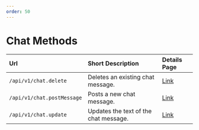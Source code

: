 ```yaml
---
order: 50
---
```


# Chat Methods
| Url | Short Description | Details Page |
| :--- | :--- | :--- |
| `/api/v1/chat.delete` | Deletes an existing chat message. | [Link](delete.md) |
| `/api/v1/chat.postMessage` | Posts a new chat message. | [Link](postMessage.md) |
| `/api/v1/chat.update` | Updates the text of the chat message. | [Link](update.md) |
